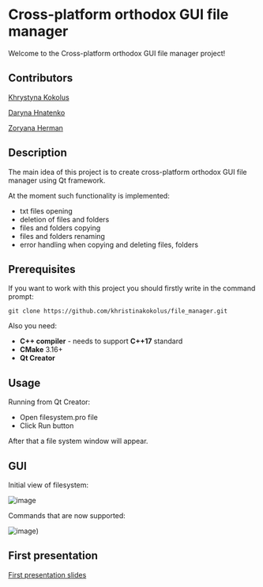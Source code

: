# Сross-platform orthodox GUI file manager

Welcome to the Сross-platform orthodox GUI file manager project!

## Contributors
[Khrystyna Kokolus](https://github.com/khristinakokolus)

[Daryna Hnatenko](https://github.com/monberin)

[Zoryana Herman](https://github.com/zoriankaH)


## Description

The main idea of this project is to create cross-platform orthodox GUI file manager using Qt framework. 

At the moment such functionality is implemented:

- txt files opening
- deletion of files and folders
- files and folders copying
- files and folders renaming
- error handling when copying and deleting files, folders


## Prerequisites

If you want to work with this project you should firstly write in the command prompt:


```
git clone https://github.com/khristinakokolus/file_manager.git
```

Also you need:

- **C++ compiler** - needs to support **C++17** standard
- **CMake** 3.16+
- **Qt Creator**


## Usage

Running from Qt Creator:

- Open filesystem.pro file
- Click Run button

After that a file system window will appear.

## GUI

Initial view of filesystem:

![image](https://user-images.githubusercontent.com/60686300/141324280-0e50284d-0001-4776-874f-fe451fea46a1.png)


Commands that are now supported:

![image](https://user-images.githubusercontent.com/60686300/141326493-4812261c-9d11-407c-b020-154c31ca8d75.png))


## First presentation

[First presentation slides](https://docs.google.com/presentation/d/1xPVH59MaYh2ianeHDTv_kOGeQmICnTemrLmcGMVIpr0/edit?usp=sharing)
